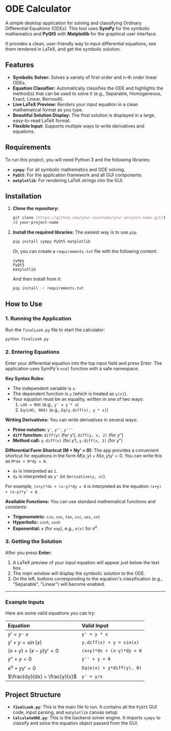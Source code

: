 # ODE Calculator

A simple desktop application for solving and classifying Ordinary Differential Equations (ODEs). This tool uses **SymPy** for the symbolic mathematics and **PyQt5** with **Matplotlib** for the graphical user interface.

It provides a clean, user-friendly way to input differential equations, see them rendered in LaTeX, and get the symbolic solution.



## Features

* **Symbolic Solver:** Solves a variety of first-order and n-th order linear ODEs.
* **Equation Classifier:** Automatically classifies the ODE and highlights the method(s) that can be used to solve it (e.g., Separable, Homogeneous, Exact, Linear, Bernoulli).
* **Live LaTeX Preview:** Renders your input equation in a clean mathematical format as you type.
* **Beautiful Solution Display:** The final solution is displayed in a large, easy-to-read LaTeX format.
* **Flexible Input:** Supports multiple ways to write derivatives and equations.

## Requirements

To run this project, you will need Python 3 and the following libraries:

* **`sympy`**: For all symbolic mathematics and ODE solving.
* **`PyQt5`**: For the application framework and all GUI components.
* **`matplotlib`**: For rendering LaTeX strings into the GUI.

## Installation

1.  **Clone the repository:**
    ```bash
    git clone [https://github.com/your-username/your-project-name.git](https://github.com/your-username/your-project-name.git)
    cd your-project-name
    ```

2.  **Install the required libraries:**
    The easiest way is to use `pip`.

    ```bash
    pip install sympy PyQt5 matplotlib
    ```
    Or, you can create a `requirements.txt` file with the following content:
    ```
    sympy
    PyQt5
    matplotlib
    ```
    And then install from it:
    ```bash
    pip install -r requirements.txt
    ```

## How to Use

### 1. Running the Application

Run the `finalLook.py` file to start the calculator:

```bash
python finalLook.py
```

### 2. Entering Equations
Enter your differential equation into the top input field and press Enter. The application uses SymPy's `eval` function with a safe namespace.

**Key Syntax Rules:**
* The independent variable is `x`.
* The dependent function is `y` (which is treated as `y(x)`).
* Your equation must be an equality, written in one of two ways:
    1.  `LHS = RHS` (e.g., `y' = y * x`)
    2.  `Eq(LHS, RHS)` (e.g., `Eq(y.diff(x), y * x)`)

**Writing Derivatives:**
You can write derivatives in several ways:
* **Prime notation:** `y'`, `y''`, `y'''`
* **`diff` function:** `diff(y)` (for $y'$), `diff(y, x, 2)` (for $y''$)
* **Method call:** `y.diff(x)` (for $y'$), `y.diff(x, 2)` (for $y''$)

**Differential Form Shortcut (M + Ny' = 0):**
The app provides a convenient shortcut for equations in the form $M(x,y) + N(x,y)y' = 0$.
You can write this as `M*dx + N*dy = 0`.
* `dx` is interpreted as `1`.
* `dy` is interpreted as `y'` (or `Derivative(y, x)`).

For example, `(x+y)*dx + (x-y)*dy = 0` is interpreted as the equation `(x+y) + (x-y)*y' = 0`.

**Available Functions:**
You can use standard mathematical functions and constants:
* **Trigonometric:** `sin`, `cos`, `tan`, `csc`, `sec`, `cot`
* **Hyperbolic:** `sinh`, `cosh`
* **Exponential:** `e` (for `exp`), e.g., `e(x)` for $e^x$.

### 3. Getting the Solution
After you press **Enter**:
1.  A LaTeX preview of your *input* equation will appear just below the text box.
2.  The main window will display the symbolic *solution* to the ODE.
3.  On the left, buttons corresponding to the equation's classification (e.g., "Separable", "Linear") will become enabled.

---
### Example Inputs
Here are some valid equations you can try:

| Equation | Valid Input |
| :--- | :--- |
| $y' = y \cdot x$ | `y' = y * x` |
| $y' + y = \sin(x)$ | `y.diff(x) + y = sin(x)` |
| $(x+y) + (x-y)y' = 0$ | `(x+y)*dx + (x-y)*dy = 0` |
| $y'' + y = 0$ | `y'' + y = 0` |
| $e^x + y y' = 0$ | `Eq(e(x) + y*diff(y), 0)` |
| $\frac{dy}{dx} = \frac{y}{x}$ | `y' = y/x` |

## Project Structure
* **`finalLook.py`**: This is the main file to run. It contains all the `PyQt5` GUI code, input parsing, and `matplotlib` canvas setup.
* **`CalculateODE.py`**: This is the backend solver engine. It imports `sympy` to classify and solve the equation object passed from the GUI.
